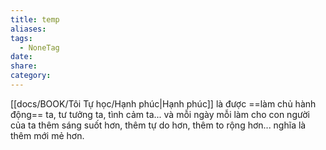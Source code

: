 ```yaml
---
title: temp
aliases:
tags:
  - NoneTag
date: 
share: 
category:
---
```


 [[docs/BOOK/Tôi Tự học/Hạnh phúc|Hạnh phúc]] là được ==làm chủ hành động== ta, tư tưởng ta, tình cảm ta... và mỗi ngày mỗi làm cho con người của ta thêm sáng suốt hơn, thêm tự do hơn, thêm to rộng hơn... nghĩa là thêm mới mẻ hơn. 